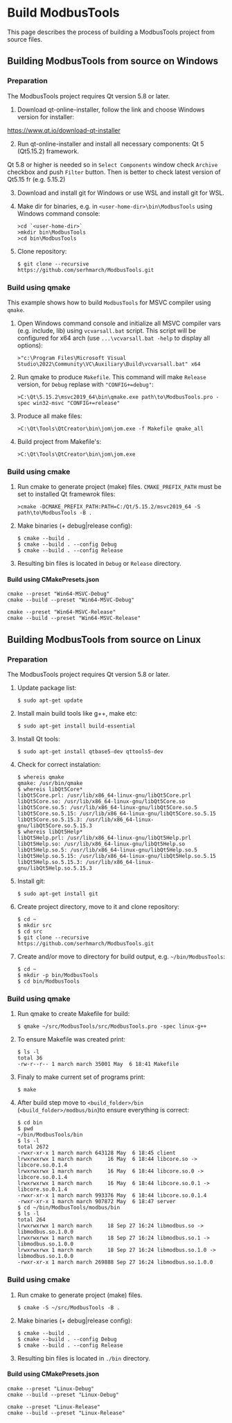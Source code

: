 # Build ModbusTools

This page describes the process of building a ModbusTools project from source files.

## Building ModbusTools from source on Windows

### Preparation

The ModbusTools project requires Qt version 5.8 or later.

1. Download qt-online-installer, follow the link and choose Windows version for installer:

https://www.qt.io/download-qt-installer

2. Run qt-online-installer and install all necessary components: Qt 5 (Qt5.15.2) framework.

Qt 5.8 or higher is needed so in `Select Components` window check `Archive` checkbox and push `Filter` button.
Then is better to check latest version of Qt5.15 fr (e.g. 5.15.2)

3. Download and install git for Windows or use WSL and install git for WSL.

4. Make dir for binaries, e.g. in `<user-home-dir>\bin\ModbusTools` using Windows command console:
    ```console
    >cd `<user-home-dir>`
    >mkdir bin\ModbusTools
    >cd bin\ModbusTools
    ```
5. Clone repository:
    ```console
    $ git clone --recursive https://github.com/serhmarch/ModbusTools.git
    ```
### Build using qmake

This example shows how to build `ModbusTools` for MSVC compiler using `qmake`.

1. Open Windows command console and initialize all MSVC compiler vars (e.g. include, lib) using `vcvarsall.bat` script.
This script will be configured for x64 arch (use `...\vcvarsall.bat -help` to display all options):
    ```console
    >"c:\Program Files\Microsoft Visual Studio\2022\Community\VC\Auxiliary\Build\vcvarsall.bat" x64
    ```

2. Run qmake to produce `Makefile`. 
This command will make `Release` version, for `Debug` replase with `"CONFIG+=debug"`:
    ```console
    >C:\Qt\5.15.2\msvc2019_64\bin\qmake.exe path\to\ModbusTools.pro -spec win32-msvc "CONFIG+=release"
    ```

3. Produce all make files:
    ```console
    >C:\Qt\Tools\QtCreator\bin\jom\jom.exe -f Makefile qmake_all
    ```

4. Build project from Makefile's:
    ```console
    >C:\Qt\Tools\QtCreator\bin\jom\jom.exe
    ```

### Build using cmake

1.  Run cmake to generate project (make) files. 
`CMAKE_PREFIX_PATH` must be set to installed Qt framewrok files:
    ```console
    >cmake -DCMAKE_PREFIX_PATH:PATH=C:/Qt/5.15.2/msvc2019_64 -S path\to\ModbusTools -B .
    ```
2.  Make binaries (+ debug|release config):
    ```console
    $ cmake --build .
    $ cmake --build . --config Debug
    $ cmake --build . --config Release
    ```    
    
3.  Resulting bin files is located in `Debug` or `Release` directory.

#### Build using CMakePresets.json

```console
cmake --preset "Win64-MSVC-Debug"
cmake --build --preset "Win64-MSVC-Debug"

cmake --preset "Win64-MSVC-Release"
cmake --build --preset "Win64-MSVC-Release"
```    

## Building ModbusTools from source on Linux

### Preparation

The ModbusTools project requires Qt version 5.8 or later.

1.  Update package list:
    ```console
    $ sudo apt-get update
    ```

2.  Install main build tools like g++, make etc:
    ```console
    $ sudo apt-get install build-essential
    ```

3.  Install Qt tools:
    ```console
    $ sudo apt-get install qtbase5-dev qttools5-dev
    ```

4.  Check for correct instalation:
    ```console
    $ whereis qmake
    qmake: /usr/bin/qmake
    $ whereis libQt5Core*
    libQt5Core.prl: /usr/lib/x86_64-linux-gnu/libQt5Core.prl
    libQt5Core.so: /usr/lib/x86_64-linux-gnu/libQt5Core.so
    libQt5Core.so.5: /usr/lib/x86_64-linux-gnu/libQt5Core.so.5
    libQt5Core.so.5.15: /usr/lib/x86_64-linux-gnu/libQt5Core.so.5.15
    libQt5Core.so.5.15.3: /usr/lib/x86_64-linux-gnu/libQt5Core.so.5.15.3
    $ whereis libQt5Help*
    libQt5Help.prl: /usr/lib/x86_64-linux-gnu/libQt5Help.prl
    libQt5Help.so: /usr/lib/x86_64-linux-gnu/libQt5Help.so
    libQt5Help.so.5: /usr/lib/x86_64-linux-gnu/libQt5Help.so.5
    libQt5Help.so.5.15: /usr/lib/x86_64-linux-gnu/libQt5Help.so.5.15
    libQt5Help.so.5.15.3: /usr/lib/x86_64-linux-gnu/libQt5Help.so.5.15.3
    ```

5.  Install git:
    ```console
    $ sudo apt-get install git
    ```

6.  Create project directory, move to it and clone repository:
    ```console
    $ cd ~
    $ mkdir src
    $ cd src
    $ git clone --recursive https://github.com/serhmarch/ModbusTools.git
    ```

7.  Create and/or move to directory for build output, e.g. `~/bin/ModbusTools`:
    ```console
    $ cd ~
    $ mkdir -p bin/ModbusTools
    $ cd bin/ModbusTools
    ```

### Build using qmake

1.  Run qmake to create Makefile for build:
    ```console
    $ qmake ~/src/ModbusTools/src/ModbusTools.pro -spec linux-g++
    ```

2.  To ensure Makefile was created print:
    ```console
    $ ls -l
    total 36
    -rw-r--r-- 1 march march 35001 May  6 18:41 Makefile
    ```
3. Finaly to make current set of programs print:
    ```console
    $ make
    ```

4. After build step move to `<build_folder>/bin` (`<build_folder>/modbus/bin`)to ensure everything is correct:
    ```console
    $ cd bin
    $ pwd
    ~/bin/ModbusTools/bin
    $ ls -l
    total 2672
    -rwxr-xr-x 1 march march 643128 May  6 18:45 client
    lrwxrwxrwx 1 march march     16 May  6 18:44 libcore.so -> libcore.so.0.1.4
    lrwxrwxrwx 1 march march     16 May  6 18:44 libcore.so.0 -> libcore.so.0.1.4
    lrwxrwxrwx 1 march march     16 May  6 18:44 libcore.so.0.1 -> libcore.so.0.1.4
    -rwxr-xr-x 1 march march 993376 May  6 18:44 libcore.so.0.1.4
    -rwxr-xr-x 1 march march 907872 May  6 18:47 server
    $ cd ~/bin/ModbusTools/modbus/bin
    $ ls -l
    total 264
    lrwxrwxrwx 1 march march     18 Sep 27 16:24 libmodbus.so -> libmodbus.so.1.0.0
    lrwxrwxrwx 1 march march     18 Sep 27 16:24 libmodbus.so.1 -> libmodbus.so.1.0.0
    lrwxrwxrwx 1 march march     18 Sep 27 16:24 libmodbus.so.1.0 -> libmodbus.so.1.0.0
    -rwxr-xr-x 1 march march 269888 Sep 27 16:24 libmodbus.so.1.0.0
    ```
### Build using cmake

1.  Run cmake to generate project (make) files.
    ```console
    $ cmake -S ~/src/ModbusTools -B .
    ```    

2.  Make binaries (+ debug|release config):
    ```console
    $ cmake --build .
    $ cmake --build . --config Debug
    $ cmake --build . --config Release
    ```    
    
3.  Resulting bin files is located in `./bin` directory.

#### Build using CMakePresets.json

```console
cmake --preset "Linux-Debug"
cmake --build --preset "Linux-Debug"

cmake --preset "Linux-Release"
cmake --build --preset "Linux-Release"


